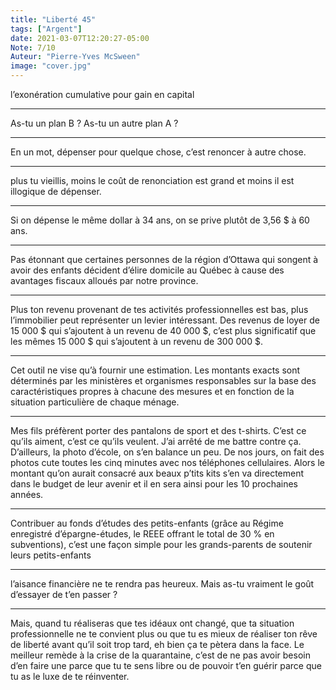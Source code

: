 ```yaml
---
title: "Liberté 45"
tags: ["Argent"]
date: 2021-03-07T12:20:27-05:00
Note: 7/10
Auteur: "Pierre-Yves McSween"
image: "cover.jpg"
---
```


l’exonération cumulative pour gain en capital

*****

As-tu un plan B ? As-tu un autre plan A ?

*****

En un mot, dépenser pour quelque chose, c’est renoncer à autre chose.

*****

plus tu vieillis, moins le coût de renonciation est grand et moins il est illogique de dépenser.

*****

Si on dépense le même dollar à 34 ans, on se prive plutôt de 3,56 $ à 60 ans.

*****

Pas étonnant que certaines personnes de la région d’Ottawa qui songent à avoir des enfants décident d’élire domicile au Québec à cause des avantages fiscaux alloués par notre province.

*****

Plus ton revenu provenant de tes activités professionnelles est bas, plus l’immobilier peut représenter un levier intéressant. Des revenus de loyer de 15 000 $ qui s’ajoutent à un revenu de 40 000 $, c’est plus significatif que les mêmes 15 000 $ qui s’ajoutent à un revenu de 300 000 $.

*****

Cet outil ne vise qu’à fournir une estimation. Les montants exacts sont déterminés par les ministères et organismes responsables sur la base des caractéristiques propres à chacune des mesures et en fonction de la situation particulière de chaque ménage.

*****

Mes fils préfèrent porter des pantalons de sport et des t-shirts. C’est ce qu’ils aiment, c’est ce qu’ils veulent. J’ai arrêté de me battre contre ça. D’ailleurs, la photo d’école, on s’en balance un peu. De nos jours, on fait des photos cute toutes les cinq minutes avec nos téléphones cellulaires. Alors le montant qu’on aurait consacré aux beaux p’tits kits s’en va directement dans le budget de leur avenir et il en sera ainsi pour les 10 prochaines années.

*****

Contribuer au fonds d’études des petits-enfants (grâce au Régime enregistré d’épargne-études, le REEE offrant le total de 30 % en subventions), c’est une façon simple pour les grands-parents de soutenir leurs petits-enfants

*****

l’aisance financière ne te rendra pas heureux. Mais as-tu vraiment le goût d’essayer de t’en passer ?

*****

Mais, quand tu réaliseras que tes idéaux ont changé, que ta situation professionnelle ne te convient plus ou que tu es mieux de réaliser ton rêve de liberté avant qu’il soit trop tard, eh bien ça te pètera dans la face. Le meilleur remède à la crise de la quarantaine, c’est de ne pas avoir besoin d’en faire une parce que tu te sens libre ou de pouvoir t’en guérir parce que tu as le luxe de te réinventer.